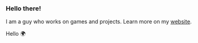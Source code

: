 ### Hello there! 

I am a guy who works on games and projects.
Learn more on my [website](https://sunglocto.github.io).

Hello 🌍


